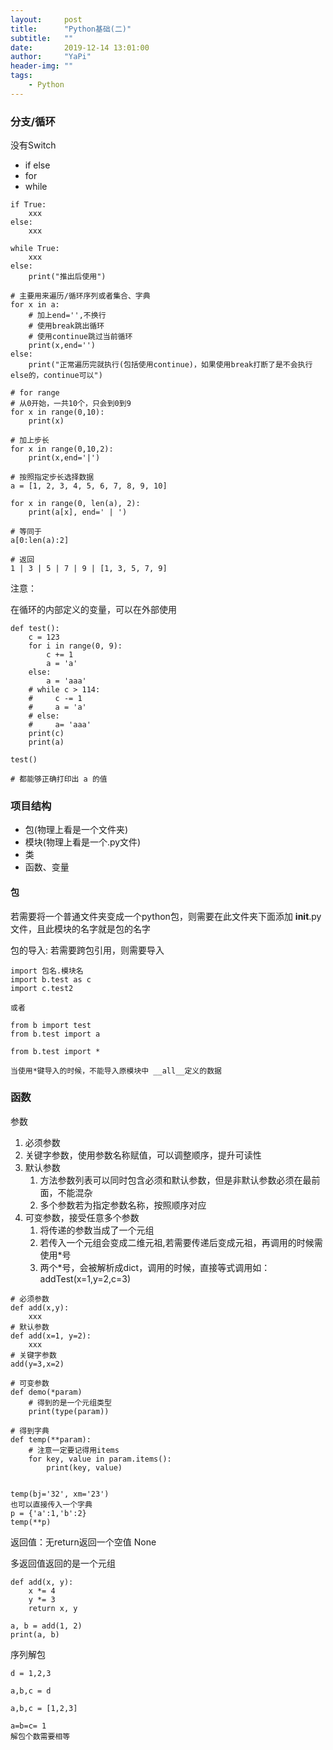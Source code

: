 ```yaml
---
layout:     post
title:      "Python基础(二)"
subtitle:   ""
date:       2019-12-14 13:01:00
author:     "YaPi"
header-img: ""
tags:
    - Python
---
```


### 分支/循环
没有Switch

- if else 
- for 
- while

```
if True:
    xxx
else:
    xxx
```

```text
while True:
    xxx
else:
    print("推出后使用")
```

```text
# 主要用来遍历/循环序列或者集合、字典
for x in a:
    # 加上end='',不换行
    # 使用break跳出循环
    # 使用continue跳过当前循环
    print(x,end='')
else:
    print("正常遍历完就执行(包括使用continue)，如果使用break打断了是不会执行else的，continue可以")
    
# for range
# 从0开始，一共10个，只会到0到9
for x in range(0,10):
    print(x)
    
# 加上步长
for x in range(0,10,2):
    print(x,end='|') 
    
# 按照指定步长选择数据 
a = [1, 2, 3, 4, 5, 6, 7, 8, 9, 10]

for x in range(0, len(a), 2):
    print(a[x], end=' | ')

# 等同于
a[0:len(a):2]

# 返回
1 | 3 | 5 | 7 | 9 | [1, 3, 5, 7, 9]
```


注意：

在循环的内部定义的变量，可以在外部使用

```text
def test():
    c = 123
    for i in range(0, 9):
        c += 1
        a = 'a'
    else:
        a = 'aaa'
    # while c > 114:
    #     c -= 1
    #     a = 'a'
    # else:
    #     a= 'aaa'
    print(c)
    print(a)

test()

# 都能够正确打印出 a 的值
```

### 项目结构

- 包(物理上看是一个文件夹)
- 模块(物理上看是一个.py文件)
- 类
- 函数、变量

#### 包
若需要将一个普通文件夹变成一个python包，则需要在此文件夹下面添加
__init__.py文件，且此模块的名字就是包的名字

包的导入: 若需要跨包引用，则需要导入
```text
import 包名.模块名
import b.test as c
import c.test2

或者

from b import test
from b.test import a

from b.test import *

当使用*键导入的时候，不能导入原模块中 __all__定义的数据
```

### 函数
参数
1. 必须参数
2. 关键字参数，使用参数名称赋值，可以调整顺序，提升可读性
3. 默认参数
    1. 方法参数列表可以同时包含必须和默认参数，但是非默认参数必须在最前面，不能混杂
    2. 多个参数若为指定参数名称，按照顺序对应
4. 可变参数，接受任意多个参数
    1. 将传递的参数当成了一个元组
    2. 若传入一个元组会变成二维元祖,若需要传递后变成元祖，再调用的时候需使用*号
    3. 两个*号，会被解析成dict，调用的时候，直接等式调用如：addTest(x=1,y=2,c=3)
```text
# 必须参数
def add(x,y):
    xxx
# 默认参数
def add(x=1, y=2):
    xxx
# 关键字参数
add(y=3,x=2)

# 可变参数
def demo(*param)
    # 得到的是一个元组类型
    print(type(param))

# 得到字典
def temp(**param):
    # 注意一定要记得用items
    for key, value in param.items():
        print(key, value)


temp(bj='32', xm='23')
也可以直接传入一个字典
p = {'a':1,'b':2}
temp(**p)
```


返回值：无return返回一个空值 None

多返回值返回的是一个元组
```text
def add(x, y):
    x *= 4
    y *= 3
    return x, y

a, b = add(1, 2)
print(a, b)
```

序列解包
```text
d = 1,2,3

a,b,c = d

a,b,c = [1,2,3]

a=b=c= 1
解包个数需要相等
```

